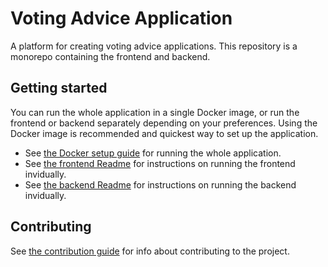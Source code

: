 # Voting Advice Application
A platform for creating voting advice applications. This repository is a monorepo containing the frontend and backend.

## Getting started
You can run the whole application in a single Docker image, or run the frontend or backend separately depending on your preferences. Using the Docker image is recommended and quickest way to set up the application.

- See [the Docker setup guide](documentation/docker-setup-guide.md) for running the whole application.
- See [the frontend Readme](frontend/README.md) for instructions on running the frontend invidually.
- See [the backend Readme](backend/vaa-strapi/README.md) for instructions on running the backend invidually.

## Contributing
See [the contribution guide](documentation/contributing/CONTRIBUTING.md) for info about contributing to the project.
